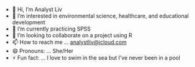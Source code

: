 - 👋 Hi, I’m Analyst Liv
- 👀 I’m interested in environmental science, healthcare, and educational development
- 🌱 I’m currently practicing SPSS
- 💞️ I’m looking to collaborate on a project using R
- 📫 How to reach me ... analystliv@icloud.com
- 😄 Pronouns: ... She/Her
- ⚡ Fun fact: ... I love to swim in the sea but I've never been in a pool

<!---
AnalystLiv/AnalystLiv is a ✨ special ✨ repository because its `README.md` (this file) appears on your GitHub profile.
You can click the Preview link to take a look at your changes.
--->
